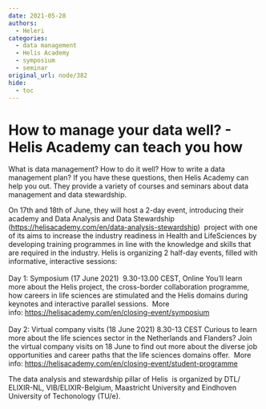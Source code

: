 ```yaml
---
date: 2021-05-28
authors:
  - Heleri
categories:
  - data management
  - Helis Academy
  - symposium
  - seminar
original_url: node/382
hide:
  - toc
---
```


# How to manage your data well? - Helis Academy can teach you how

<p>What is data management? How to do it well? How to write a data management plan? If&nbsp;you have these questions, then Helis Academy can help you out. They provide a variety of courses and seminars about data management and data stewardship.&nbsp;</p>

<p>On 17th and 18th of June, they will host a 2-day event, introducing their academy and&nbsp;Data Analysis and Data Stewardship (<a href="https://helisacademy.com/en/data-analysis-stewardship">https://helisacademy.com/en/data-analysis-stewardship</a>)&nbsp; project with&nbsp;one of its&nbsp;aims to increase the industry readiness in Health and LifeSciences by developing training programmes in line with the knowledge and skills that are required in the industry. Helis is organizing 2 half-day events, filled with informative, interactive sessions:<br />
<br />
Day 1: Symposium (17 June 2021) &nbsp;9.30-13.00 CEST, Online You’ll learn more about the Helis project, the cross-border collaboration programme, how careers in life sciences are stimulated and the Helis domains during keynotes and interactive parallel sessions. &nbsp;More info:&nbsp;<a href="https://helisacademy.com/en/closing-event/symposium">https://helisacademy.com/en/closing-event/symposium</a><br />
<br />
Day 2: Virtual company visits (18 June 2021) 8.30-13 CEST Curious to learn more about the life sciences sector in the Netherlands and Flanders? Join the virtual company visits on 18 June to find out more about the diverse job opportunities and career paths that the life sciences domains offer. &nbsp;More info:&nbsp;<a href="https://helisacademy.com/en/closing-event/student-programme">https://helisacademy.com/en/closing-event/student-programme</a></p>

<p>The data analysis and stewardship pillar of Helis &nbsp;is organized by DTL/ ELIXIR-NL, VIB/ELIXIR-Belgium, Maastricht University and Eindhoven University of Techonology (TU/e).&nbsp;</p>

